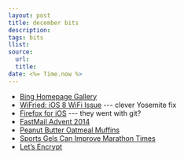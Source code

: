 ```yaml
---
layout: post
title: december bits
description:
tags: bits
llist:
source:
  url:
  title:
date: <%= Time.now %>
---
```


* [Bing Homepage Gallery][bingG]
* [WiFried: iOS 8 WiFi Issue][wifried] --- clever Yosemite fix
* [Firefox for iOS][firefox] --- they went with git?
* [FastMail Advent 2014][fm]
* [Peanut Butter Oatmeal Muffins][pbm]
* [Sports Gels Can Improve Marathon Times][gels]
* [Let’s Encrypt][sslCert]

[bingG]: http://www.bing.com/gallery/
[wifried]: https://medium.com/@mariociabarra/wifried-ios-8-wifi-performance-issues-3029a164ce94 "'sudo ifconfig awdl0 down'"
[firefox]: https://github.com/mozilla/firefox-ios
[fm]: http://blog.fastmail.com/2014/12/01/fastmail-advent-2014/ "more about some of our technology, and also about some of the less-well-known features"
[pbm]: http://runhaven.com/2014/12/18/peanut-butter-oatmeal-muffins/
[gels]: http://well.blogs.nytimes.com/2014/10/29/sports-gels-can-improve-marathon-times-but-pace-them-right/ "but Pace Them Right"
[sslCert]: https://letsencrypt.org/
